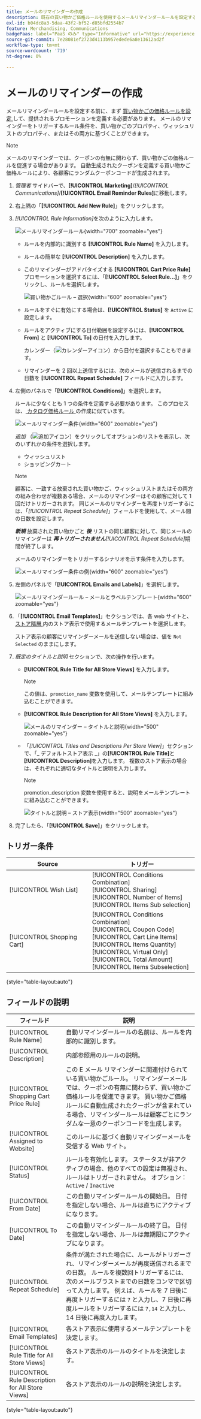 ```yaml
---
title: メールのリマインダーの作成
description: 既存の買い物かご価格ルールを使用するメールリマインダールールを設定する方法について説明します。
exl-id: b04dc8a3-5daa-43f2-bf52-d85bfd2554b7
feature: Merchandising, Communications
badgePaas: label="PaaS のみ" type="Informative" url="https://experienceleague.adobe.com/en/docs/commerce/user-guides/product-solutions" tooltip="Adobe Commerce on Cloud プロジェクト（Adobeが管理する PaaS インフラストラクチャ）およびオンプレミスプロジェクトにのみ適用されます。"
source-git-commit: 7e28081ef2723d4113b957edede6a8e13612ad2f
workflow-type: tm+mt
source-wordcount: '719'
ht-degree: 0%

---
```


# メールのリマインダーの作成

メールリマインダールールを設定する前に、まず [ 買い物かごの価格ルールを設定 ](price-rules-cart-create.md) して、提供されるプロモーションを定義する必要があります。 メールのリマインダーをトリガーするルール条件を、買い物かごのプロパティ、ウィッシュリストのプロパティ、またはその両方に基づくことができます。

>[!NOTE]
>
>メールのリマインダーでは、クーポンの有無に関わらず、買い物かごの価格ルールを促進する場合があります。 自動生成されたクーポンを定義する買い物かご価格ルールにより、各顧客にランダムクーポンコードが生成されます。

1. _管理者_ サイドバーで、**[!UICONTROL Marketing]**/_[!UICONTROL Communications]_/**[!UICONTROL Email Reminder Rules]**&#x200B;に移動します。

1. 右上隅の「**[!UICONTROL Add New Rule]**」をクリックします。

1. _[!UICONTROL Rule Information]_&#x200B;を次のように入力します。

   ![ メールリマインダールール ](./assets/email-reminder-new.png){width="700" zoomable="yes"}

   - ルールを内部的に識別する **[!UICONTROL Rule Name]** を入力します。

   - ルールの簡単な **[!UICONTROL Description]** を入力します。

   - このリマインダーがアドバタイズする **[!UICONTROL Cart Price Rule]** プロモーションを選択するには、「**[!UICONTROL Select Rule…]**」をクリックし、ルールを選択します。

     ![ 買い物かごルール – 選択 ](./assets/email-reminder-select-rule.png){width="600" zoomable="yes"}

   - ルールをすぐに有効にする場合は、**[!UICONTROL Status]** を `Active` に設定します。

   - ルールをアクティブにする日付範囲を設定するには、**[!UICONTROL From]** と **[!UICONTROL To]** の日付を入力します。

     カレンダー（![ カレンダーアイコン ](../assets/icon-calendar.png)）から日付を選択することもできます。

   - リマインダーを 2 回以上送信するには、次のメールが送信されるまでの日数を **[!UICONTROL Repeat Schedule]** フィールドに入力します。

1. 左側のパネルで「**[!UICONTROL Conditions]**」を選択します。

   ルールに少なくとも 1 つの条件を定義する必要があります。 このプロセスは、[ カタログ価格ルール ](price-rules-catalog.md) の作成に似ています。

   ![ メールリマインダー条件 ](./assets/email-reminder-conditions.png){width="600" zoomable="yes"}

   _追加_ （![ 追加アイコン ](../assets/icon-add-green-circle.png)）をクリックしてオプションのリストを表示し、次のいずれかの条件を選択します。

   - ウィッシュリスト
   - ショッピングカート

   >[!NOTE]
   >
   >顧客に、一致する放棄された買い物かご、ウィッシュリストまたはその両方の組み合わせが複数ある場合、メールのリマインダーはその顧客に対して 1 回だけトリガーされます。 同じメールのリマインダーを再度トリガーするには、「_[!UICONTROL Repeat Schedule]_」フィールドを使用して、メール間の日数を設定します。<br/>
   >
   >**_新規_** 放棄された買い物かごと **_後_** リストの同じ顧客に対して、同じメールのリマインダーは **_再トリガーされません_**&#x200B;_[!UICONTROL Repeat Schedule]_&#x200B;期間が終了します。

   メールのリマインダーをトリガーするシナリオを示す条件を入力します。

   ![ メールリマインダー条件の例 ](./assets/email-reminder-condition-example.png){width="600" zoomable="yes"}

1. 左側のパネルで「**[!UICONTROL Emails and Labels]**」を選択します。

   ![ メールリマインダールール – メールとラベルテンプレート ](./assets/email-reminder-rule-emails-labels-email-templates.png){width="600" zoomable="yes"}

1. 「**[!UICONTROL Email Templates]**」セクションでは、各 web サイトと、[ ストア階層 ](../getting-started/websites-stores-views.md) 内のストア表示で使用するメールテンプレートを選択します。

   ストア表示の顧客にリマインダーメールを送信しない場合は、値を `Not Selected` のままにします。

1. _既定のタイトルと説明_ セクションで、次の操作を行います。

   - **[!UICONTROL Rule Title for All Store Views]** を入力します。

     >[!NOTE]
     >
     >この値は、`promotion_name` 変数を使用して、メールテンプレートに組み込むことができます。

   - **[!UICONTROL Rule Description for All Store Views]** を入力します。

     ![ メールのリマインダー – タイトルと説明 ](./assets/email-reminders-emails-and-labels-default-titles-description.png){width="500" zoomable="yes"}

   - 「_[!UICONTROL Titles and Descriptions Per Store View]_」セクションで、「_ デフォルトストア表示 _」の&#x200B;**[!UICONTROL Rule Title]**&#x200B;と&#x200B;**[!UICONTROL Description]**&#x200B;を入力します。 複数のストア表示の場合は、それぞれに適切なタイトルと説明を入力します。

     >[!NOTE]
     >
     >promotion_description 変数を使用すると、説明をメールテンプレートに組み込むことができます。

     ![ タイトルと説明 – ストア表示 ](./assets/email-reminder-rules-title-descriptions-per-store-view.png){width="500" zoomable="yes"}

1. 完了したら、「**[!UICONTROL Save]**」をクリックします。

## トリガー条件

| Source | トリガー |
|--- |--- |
| [!UICONTROL Wish List] | [!UICONTROL Conditions Combination]<br/>[!UICONTROL Sharing]<br/>[!UICONTROL Number of Items]<br/>[!UICONTROL Items Sub selection] |
| [!UICONTROL Shopping Cart] | [!UICONTROL Conditions Combination]<br/>[!UICONTROL Coupon Code]<br/>[!UICONTROL Cart Line Items]<br/>[!UICONTROL Items Quantity]<br/>[!UICONTROL Virtual Only]<br/>[!UICONTROL Total Amount]<br/>[!UICONTROL Items Subselection] |

{style="table-layout:auto"}

## フィールドの説明

| フィールド | 説明 |
|--- |--- |
| [!UICONTROL Rule Name] | 自動リマインダールールの名前は、ルールを内部的に識別します。 |
| [!UICONTROL Description] | 内部参照用のルールの説明。 |
| [!UICONTROL Shopping Cart Price Rule] | この E メール リマインダーに関連付けられている買い物かごルール。 リマインダーメールでは、クーポンの有無に関わらず、買い物かご価格ルールを促進できます。 買い物かご価格ルールに自動生成されたクーポンが含まれている場合、リマインダールールは顧客ごとにランダムな一意のクーポンコードを生成します。 |
| [!UICONTROL Assigned to Website] | このルールに基づく自動リマインダーメールを受信する Web サイト。 |
| [!UICONTROL Status] | ルールを有効化します。 ステータスが非アクティブの場合、他のすべての設定は無視され、ルールはトリガーされません。 オプション：`Active` / `Inactive` |
| [!UICONTROL From Date] | この自動リマインダールールの開始日。 日付を指定しない場合、ルールは直ちにアクティブになります。 |
| [!UICONTROL To Date] | この自動リマインダールールの終了日。 日付を指定しない場合、ルールは無期限にアクティブになります。 |
| [!UICONTROL Repeat Schedule] | 条件が満たされた場合に、ルールがトリガーされ、リマインダーメールが再度送信されるまでの日数。 ルールを複数回トリガーするには、次のメールブラストまでの日数をコンマで区切って入力します。 例えば、ルールを 7 日後に再度トリガーするには `7` と入力し、7 日後に再度ルールをトリガーするには `7,14` と入力し、14 日後に再度入力します。 |
| [!UICONTROL Email Templates] | 各ストア表示に使用するメールテンプレートを決定します。 |
| [!UICONTROL Rule Title for All Store Views] | 各ストア表示のルールのタイトルを決定します。 |
| [!UICONTROL Rule Description for All Store Views] | 各ストア表示のルールの説明を決定します。 |

{style="table-layout:auto"}
